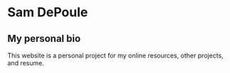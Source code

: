 # Sam DePoule

## My personal bio

This website is a personal project for my online resources, other projects, and resume.